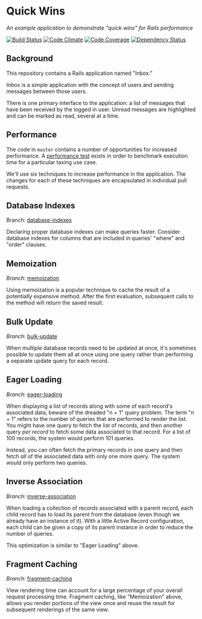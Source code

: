 # Quick Wins

_An example application to demonstrate "quick wins" for Rails performance_

[![Build Status](https://img.shields.io/travis/laserlemon/quick-wins/master.svg?style=flat)](https://travis-ci.org/laserlemon/quick-wins)
[![Code Climate](https://img.shields.io/codeclimate/github/laserlemon/quick-wins.svg?style=flat)](https://codeclimate.com/github/laserlemon/quick-wins)
[![Code Coverage](http://img.shields.io/codeclimate/coverage/github/laserlemon/quick-wins.svg?style=flat)](https://codeclimate.com/github/laserlemon/quick-wins)
[![Dependency Status](https://img.shields.io/gemnasium/laserlemon/quick-wins.svg?style=flat)](https://gemnasium.com/laserlemon/quick-wins)

## Background

This repository contains a Rails application named "Inbox."

Inbox is a simple application with the concept of users and sending messages
between those users.

There is one primary interface to the application: a list of messages that have
been received by the logged in user. Unread messages are highlighted and can be
marked as read, several at a time.

## Performance

The code in `master` contains a number of opportunities for increased
performance. A [performance test](spec/performance/message_list_spec.rb) exists
in order to benchmark execution time for a particular taxing use case.

We'll use six techniques to increase performance in the application. The changes
for each of these techniques are encapsulated in individual pull requests.

## Database Indexes

Branch: [database-indexes](https://github.com/laserlemon/quick-wins/compare/database-indexes)

Declaring proper database indexes can make queries faster. Consider database
indexes for columns that are included in queries' "where" and "order" clauses.

## Memoization

*Branch:* [memoization](https://github.com/laserlemon/quick-wins/compare/memoization)

Using memoization is a popular technique to cache the result of a potentially
expensive method. After the first evaluation, subsequent calls to the method
will return the saved result.

## Bulk Update

*Branch:* [bulk-update](https://github.com/laserlemon/quick-wins/compare/bulk-update)

When multiple database records need to be updated at once, it's sometimes
possible to update them all at once using one query rather than performing a
separate update query for each record.

## Eager Loading

*Branch:* [eager-loading](https://github.com/laserlemon/quick-wins/compare/eager-loading)

When displaying a list of records along with some of each record's associated
data, beware of the dreaded "n + 1" query problem. The term "n + 1" refers to
the number of queries that are performed to render the list. You might have one
query to fetch the list of records, and then another query *per record* to fetch
some data associated to that record. For a list of 100 records, the system would
perform 101 queries.

Instead, you can often fetch the primary records in one query and then fetch
*all* of the associated data with only one more query. The system would only
perform two queries.

## Inverse Association

*Branch:* [inverse-association](https://github.com/laserlemon/quick-wins/compare/inverse-association)

When loading a collection of records associated with a parent record, each child
record has to load its parent from the database (even though we already have an
instance of it). With a little Active Record configuration, each child can be
given a copy of its parent instance in order to reduce the number of queries.

This optimization is similar to "Eager Loading" above.

## Fragment Caching

*Branch:* [fragment-caching](https://github.com/laserlemon/quick-wins/compare/fragment-caching)

View rendering time can account for a large percentage of your overall request
processing time. Fragment caching, like "Memoization" above, allows you render
portions of the view once and reuse the result for subsequent renderings of the
same view.
